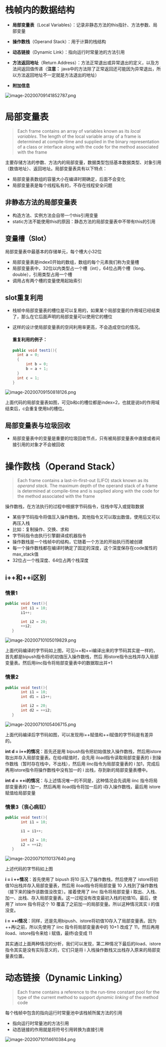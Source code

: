 # 栈帧内的数据结构

- **局部变量表**（Local Variables）：记录非静态方法的this指针、方法参数、局部变量

- **操作数栈**（Operand Stack）：用于计算的栈结构

- **动态链接**（Dynamic Link）：指向运行时常量池的方法引用

- **方法返回地址**（Return Address）：方法正常退出或异常退出的定义，以及方法间返回值传递（**注意：** java中的方法除了正常返回还可能因为异常退出，所以方法返回地址不一定就是方法退出的地址）

- **附加信息**


![image-20200709141852787.png](https://p9-juejin.byteimg.com/tos-cn-i-k3u1fbpfcp/4e4691a0bfbb437799978447e18cdfb7~tplv-k3u1fbpfcp-watermark.image)

# 局部变量表

> Each frame contains an array of variables known as its *local variables*. The length of the local variable array of a frame is determined at compile-time and supplied in the binary representation of a class or interface along with the code for the method associated with the frame 

主要存储方法的参数、方法内的局部变量，数据类型包括基本数据类型、对象引用（数值地址）、返回地址。局部变量表具有以下特点：

- 局部变量表数组的容量大小在编译时期确定，后面不会变化
- 局部变量表是每个线程私有的，不存在线程安全问题

## 非静态方法的局部变量表

- 构造方法、实例方法会自带一个this引用变量
- static方法不能使用this的原因：静态方法的局部变量表中不带有this的引用

## 变量槽（Slot）

局部变量表中最基本的存储单元，每个槽大小32位

- 局部变量表是index0开始的数组，数组的每个元素我们称为变量槽
- 局部变量表中，32位以内类型占一个槽（int），64位占两个槽（long、double），引用类型占用一个槽
- 调用占有两个槽的变量使用起始索引

## slot重复利用

- 栈帧中局部变量表的槽位是可以复用的，如果某个局部变量的作用域已经结束了，那么在它后面声明的局部变量可以使用它的槽位

- 这样的设计使局部变量表的空间利用率更高，不会造成空位的情况。

  #### 重复利用的例子：

  ```java
  public void test1(){
  	int a = 0;
  	{
  		int b = 0;
  		b = a + 1;
  	}
  	int c = 1;
  }
  ```


![image-20200709150818126.png](https://p6-juejin.byteimg.com/tos-cn-i-k3u1fbpfcp/ef5d87c8b47d4bd886de4ef361c80278~tplv-k3u1fbpfcp-watermark.image)

  上面代码的局部变量表如图，可见b和c的槽位都是index=2，也就是说b的作用域结束后，c会重复使用b的槽位。

## 局部变量表与垃圾回收

- 局部变量表中的变量是重要的垃圾回收节点，只有被局部变量表中直接或者间接引用的对象才不会被回收



# 操作数栈（Operand Stack）

> Each frame contains a last-in-first-out (LIFO) stack known as its *operand stack*. The maximum depth of the operand stack of a frame is determined at compile-time and is supplied along with the code for the method associated with the frame

操作数栈，在方法执行的过程中根据字节码指令，往栈中写入或提取数据

- 某些字节码指令将值压入操作数栈，其他指令又可以取出数值，使用后又可以再压入栈
- 比如：复制操作、交换、求和
- 字节码指令由执行引擎翻译成机器指令
- 操作数栈是一个栈帧中的结构，它随着一个方法的开始执行而被创建
- 每一个操作数栈都在编译时确定了固定的深度，这个深度保存在code属性的max_stack值
- 32位占一个栈深度、64位占两个栈深度



## i++和++i区别

### 情景1

```java
public void test(){
       int i1 = 10;
       i1++;

       int i2 = 20;
       ++i2;
   }		
```


![image-20200710105019829.png](https://p6-juejin.byteimg.com/tos-cn-i-k3u1fbpfcp/1d55782b128544158c5e0b34dd66b4ca~tplv-k3u1fbpfcp-watermark.image)

上面代码编译的字节码如上图，可见i++和++i编译出来的字节码其实是一样的，首先都是bipush指令将i的初值压入操作数栈，然后 用istore指令出栈并存入局部变量表。然后用iinc指令将局部变量表中的数据取出并+1



### 情景2

```java
public void test(){
       int i1 = 10;
       int d1 = i1++;

       int i2 = 20;
       int d2 = ++i2;
   }
```


![image-20200710105406715.png](https://p6-juejin.byteimg.com/tos-cn-i-k3u1fbpfcp/b1eca14a0d30467898e1d09afab2f7b2~tplv-k3u1fbpfcp-watermark.image)

上面代码编译后字节码如图，可以发现用i++赋值和++i赋值的字节码是有差异的。

**int d = i++的情况**：首先还是用 bipush指令把初始值放入操作数栈，然后用istore取出并存入局部变量表。在给d赋值时，会先用 iload指令读取局部变量表的 i 到操作数栈（暂时存在栈中，不出栈），然后用 iinc指令为局部变量表的 i 加1，完成后再用istore指令将操作数栈中没有加一的 i 出栈，存到新的局部变量表槽中。

**int d = ++i的情况**：与上述情况唯一的不同是，这种情况会先调用 iinc 指令将局部变量表的 i 加一，然后再用 iload指令将加一后的 i存入操作数栈，最后用 istore赋值给局部变量



### 情景3（丧心病狂）

```java
public void test(){
       int i1 = 10;

       i1 = i1++;

       int i2 = 10;
       i2 = ++i2;
   }
```


![image-20200710110137640.png](https://p1-juejin.byteimg.com/tos-cn-i-k3u1fbpfcp/344946a890d84ce59c6985631ca7cadc~tplv-k3u1fbpfcp-watermark.image)

上述代码的字节码如上图

**i = i ++情况**：首先使用了 bipush 将10 压入了操作数栈，然后使用了 istore将初值10出栈并存入局部变量表，然后用 iload指令将局部变量 10 入栈到了操作数栈（接下来的操作该数值没改变）。接着使用了 iinc 指令将局部变量 i 取出、入栈、加一、出栈、存入局部变量表。这一过程没有改变最初入栈的初值10。最后，使用了 istore 指令将这个 10 覆盖了之前加一的局部变量。所以这种情况其实 i 的值没变。

**i = ++i情况**：同样，还是先用bipush、istore将初值10存入了局部变量表。因为++再i之前，所以先使用了 iinc 指令将局部变量表中的 10+1 改成了 11，然后再用 iload、istore指令来给 i 赋值，最终i会变成 11



其实通过上面两种情况的分析，我们可以发现，第二种情况下最后的iload、istore指令其实是没有实际意义的，它们只是将 i 入栈操作数栈又出栈存入原来的局部变量表位置。


# 动态链接（Dynamic Linking）

> Each frame contains a reference to the run-time constant pool for the type of the current method to support *dynamic linking* of the method code

每个栈帧中包含的指向运行时常量池中该栈帧所属方法的引用

- 指向运行时常量池的方法引用
- 动态链接的作用就是将符号引用转换为直接引用


![image-20200710114610384.png](https://p9-juejin.byteimg.com/tos-cn-i-k3u1fbpfcp/080b47b0e18b40a688e17f327e272a31~tplv-k3u1fbpfcp-watermark.image)